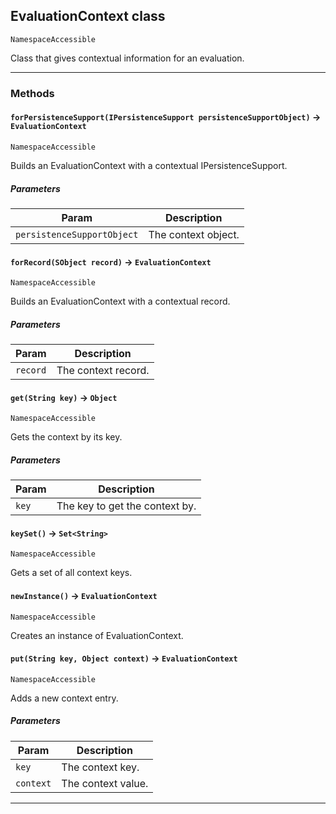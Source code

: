 ## EvaluationContext class

`NamespaceAccessible`

Class that gives contextual information for an evaluation.

---
### Methods
<!-- panels:start -->
<!-- div:left-panel -->
#### `forPersistenceSupport(IPersistenceSupport persistenceSupportObject)` → `EvaluationContext`

`NamespaceAccessible`

Builds an EvaluationContext with a contextual IPersistenceSupport.

##### Parameters
|Param|Description|
|-----|-----------|
|`persistenceSupportObject` |  The context object. |

<!-- panels:end -->
<!-- panels:start -->
<!-- div:left-panel -->
#### `forRecord(SObject record)` → `EvaluationContext`

`NamespaceAccessible`

Builds an EvaluationContext with a contextual record.

##### Parameters
|Param|Description|
|-----|-----------|
|`record` |  The context record. |

<!-- panels:end -->
<!-- panels:start -->
<!-- div:left-panel -->
#### `get(String key)` → `Object`

`NamespaceAccessible`

Gets the context by its key.

##### Parameters
|Param|Description|
|-----|-----------|
|`key` |  The key to get the context by. |

<!-- panels:end -->
<!-- panels:start -->
<!-- div:left-panel -->
#### `keySet()` → `Set<String>`

`NamespaceAccessible`

Gets a set of all context keys.

<!-- panels:end -->
<!-- panels:start -->
<!-- div:left-panel -->
#### `newInstance()` → `EvaluationContext`

`NamespaceAccessible`

Creates an instance of EvaluationContext.

<!-- panels:end -->
<!-- panels:start -->
<!-- div:left-panel -->
#### `put(String key, Object context)` → `EvaluationContext`

`NamespaceAccessible`

Adds a new context entry.

##### Parameters
|Param|Description|
|-----|-----------|
|`key` |  The context key. |
|`context` |  The context value. |

<!-- panels:end -->
---

